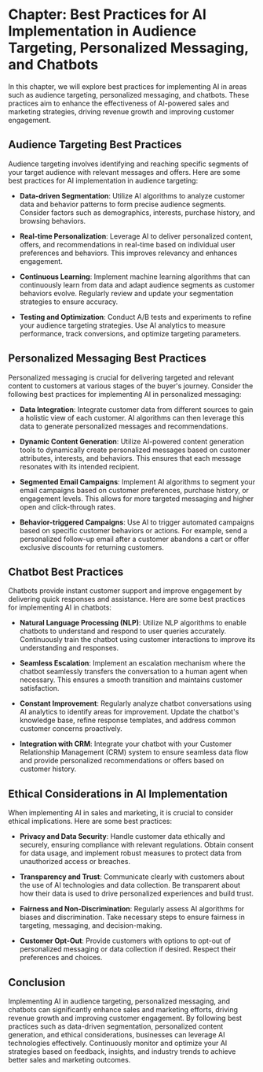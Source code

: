 Chapter: Best Practices for AI Implementation in Audience Targeting, Personalized Messaging, and Chatbots
=========================================================================================================

In this chapter, we will explore best practices for implementing AI in areas such as audience targeting, personalized messaging, and chatbots. These practices aim to enhance the effectiveness of AI-powered sales and marketing strategies, driving revenue growth and improving customer engagement.

Audience Targeting Best Practices
---------------------------------

Audience targeting involves identifying and reaching specific segments of your target audience with relevant messages and offers. Here are some best practices for AI implementation in audience targeting:

* **Data-driven Segmentation**: Utilize AI algorithms to analyze customer data and behavior patterns to form precise audience segments. Consider factors such as demographics, interests, purchase history, and browsing behaviors.

* **Real-time Personalization**: Leverage AI to deliver personalized content, offers, and recommendations in real-time based on individual user preferences and behaviors. This improves relevancy and enhances engagement.

* **Continuous Learning**: Implement machine learning algorithms that can continuously learn from data and adapt audience segments as customer behaviors evolve. Regularly review and update your segmentation strategies to ensure accuracy.

* **Testing and Optimization**: Conduct A/B tests and experiments to refine your audience targeting strategies. Use AI analytics to measure performance, track conversions, and optimize targeting parameters.

Personalized Messaging Best Practices
-------------------------------------

Personalized messaging is crucial for delivering targeted and relevant content to customers at various stages of the buyer's journey. Consider the following best practices for implementing AI in personalized messaging:

* **Data Integration**: Integrate customer data from different sources to gain a holistic view of each customer. AI algorithms can then leverage this data to generate personalized messages and recommendations.

* **Dynamic Content Generation**: Utilize AI-powered content generation tools to dynamically create personalized messages based on customer attributes, interests, and behaviors. This ensures that each message resonates with its intended recipient.

* **Segmented Email Campaigns**: Implement AI algorithms to segment your email campaigns based on customer preferences, purchase history, or engagement levels. This allows for more targeted messaging and higher open and click-through rates.

* **Behavior-triggered Campaigns**: Use AI to trigger automated campaigns based on specific customer behaviors or actions. For example, send a personalized follow-up email after a customer abandons a cart or offer exclusive discounts for returning customers.

Chatbot Best Practices
----------------------

Chatbots provide instant customer support and improve engagement by delivering quick responses and assistance. Here are some best practices for implementing AI in chatbots:

* **Natural Language Processing (NLP)**: Utilize NLP algorithms to enable chatbots to understand and respond to user queries accurately. Continuously train the chatbot using customer interactions to improve its understanding and responses.

* **Seamless Escalation**: Implement an escalation mechanism where the chatbot seamlessly transfers the conversation to a human agent when necessary. This ensures a smooth transition and maintains customer satisfaction.

* **Constant Improvement**: Regularly analyze chatbot conversations using AI analytics to identify areas for improvement. Update the chatbot's knowledge base, refine response templates, and address common customer concerns proactively.

* **Integration with CRM**: Integrate your chatbot with your Customer Relationship Management (CRM) system to ensure seamless data flow and provide personalized recommendations or offers based on customer history.

Ethical Considerations in AI Implementation
-------------------------------------------

When implementing AI in sales and marketing, it is crucial to consider ethical implications. Here are some best practices:

* **Privacy and Data Security**: Handle customer data ethically and securely, ensuring compliance with relevant regulations. Obtain consent for data usage, and implement robust measures to protect data from unauthorized access or breaches.

* **Transparency and Trust**: Communicate clearly with customers about the use of AI technologies and data collection. Be transparent about how their data is used to drive personalized experiences and build trust.

* **Fairness and Non-Discrimination**: Regularly assess AI algorithms for biases and discrimination. Take necessary steps to ensure fairness in targeting, messaging, and decision-making.

* **Customer Opt-Out**: Provide customers with options to opt-out of personalized messaging or data collection if desired. Respect their preferences and choices.

Conclusion
----------

Implementing AI in audience targeting, personalized messaging, and chatbots can significantly enhance sales and marketing efforts, driving revenue growth and improving customer engagement. By following best practices such as data-driven segmentation, personalized content generation, and ethical considerations, businesses can leverage AI technologies effectively. Continuously monitor and optimize your AI strategies based on feedback, insights, and industry trends to achieve better sales and marketing outcomes.
